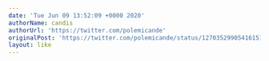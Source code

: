 ```yaml
---
date: 'Tue Jun 09 13:52:09 +0000 2020'
authorName: candis
authorUrl: 'https://twitter.com/polemicande'
originalPost: 'https://twitter.com/polemicande/status/1270352990541615105'
layout: like
---
```

